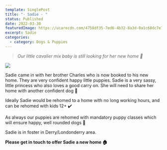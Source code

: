 ```yaml
---
template: SinglePost
title: "- Sadie - "
status: Published
date: 2022-03-30
featuredImage: https://ucarecdn.com/4758df35-7ed6-4b32-8a3d-0a1c68dc7e7c/-/crop/768x674/0,121/-/preview/
excerpt: Sadie
categories:
  - category: Dogs & Puppies
---
```

> *Our little cavalier mix baby is still looking for her new home 🏡* 




![](https://ucarecdn.com/3c80afdc-f62c-45c7-85f1-d6ca132bd567/)

Sadie came in with her brother Charles who is now booked to his new home. They are very confident happy little puppies.  Sadie is a very sassy, little princess who also loves a good carry on. She will need to share her home with another confident dog 🐶 


Ideally Sadie would be rehomed to a home with no long working hours, and can be rehomed with kids 12+ ✔️ 


As always our puppies are rehomed with mandatory puppy classes which will ensure happy, well rounded dogs 🐶 


Sadie is in foster in Derry/Londonderry area. 


**Please get in touch to offer Sadie a new home 🏠**